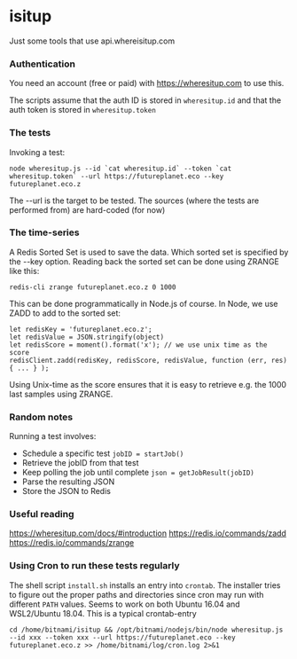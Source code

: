 # isitup

Just some tools that use api.whereisitup.com

### Authentication

You need an account (free or paid) with https://wheresitup.com to use this.

The scripts assume that the auth ID is stored in ```wheresitup.id``` and that the auth token is stored in ```wheresitup.token```

### The tests

Invoking a test:
````
node wheresitup.js --id `cat wheresitup.id` --token `cat wheresitup.token` --url https://futureplanet.eco --key futureplanet.eco.z
````

The --url is the target to be tested. The sources (where the tests are performed from) are hard-coded (for now)

### The time-series

A Redis Sorted Set is used to save the data. Which sorted set is specified by the --key option.
Reading back the sorted set can be done using ZRANGE like this:
````
redis-cli zrange futureplanet.eco.z 0 1000
````
This can be done programmatically in Node.js of course. In Node, we use ZADD to add to the sorted set:
````
let redisKey = 'futureplanet.eco.z';
let redisValue = JSON.stringify(object)
let redisScore = moment().format('x'); // we use unix time as the score
redisClient.zadd(redisKey, redisScore, redisValue, function (err, res) { ... } );
````
Using Unix-time as the score ensures that it is easy to retrieve e.g. the 1000 last samples using ZRANGE.

### Random notes

Running a test involves:

- Schedule a specific test ````jobID = startJob()````
- Retrieve the jobID from that test
- Keep polling the job until complete ````json = getJobResult(jobID)````
- Parse the resulting JSON
- Store the JSON to Redis

### Useful reading

https://wheresitup.com/docs/#introduction
https://redis.io/commands/zadd
https://redis.io/commands/zrange

### Using Cron to run these tests regularly

The shell script ````install.sh```` installs an entry into ````crontab````. The installer tries to figure out the proper paths and directories since cron may run with different ````PATH```` values. Seems to work on both Ubuntu 16.04 and WSL2/Ubuntu 18.04. This is a typical crontab-entry

````
cd /home/bitnami/isitup && /opt/bitnami/nodejs/bin/node wheresitup.js --id xxx --token xxx --url https://futureplanet.eco --key futureplanet.eco.z >> /home/bitnami/log/cron.log 2>&1
````
